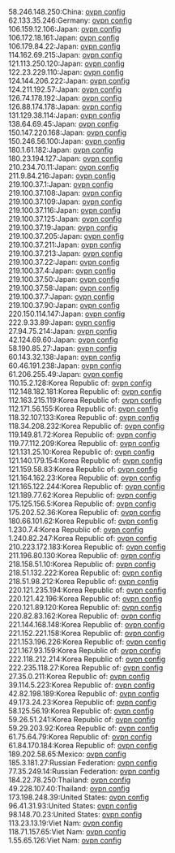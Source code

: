 58.246.148.250:China: [ovpn config](vpn/58_246_148_250.ovpn)  
62.133.35.246:Germany: [ovpn config](vpn/62_133_35_246.ovpn)  
106.159.12.106:Japan: [ovpn config](vpn/106_159_12_106.ovpn)  
106.172.18.161:Japan: [ovpn config](vpn/106_172_18_161.ovpn)  
106.179.84.22:Japan: [ovpn config](vpn/106_179_84_22.ovpn)  
114.162.69.215:Japan: [ovpn config](vpn/114_162_69_215.ovpn)  
121.113.250.120:Japan: [ovpn config](vpn/121_113_250_120.ovpn)  
122.23.229.110:Japan: [ovpn config](vpn/122_23_229_110.ovpn)  
124.144.206.222:Japan: [ovpn config](vpn/124_144_206_222.ovpn)  
124.211.192.57:Japan: [ovpn config](vpn/124_211_192_57.ovpn)  
126.74.178.192:Japan: [ovpn config](vpn/126_74_178_192.ovpn)  
126.88.174.178:Japan: [ovpn config](vpn/126_88_174_178.ovpn)  
131.129.38.114:Japan: [ovpn config](vpn/131_129_38_114.ovpn)  
138.64.69.45:Japan: [ovpn config](vpn/138_64_69_45.ovpn)  
150.147.220.168:Japan: [ovpn config](vpn/150_147_220_168.ovpn)  
150.246.56.100:Japan: [ovpn config](vpn/150_246_56_100.ovpn)  
180.1.61.182:Japan: [ovpn config](vpn/180_1_61_182.ovpn)  
180.23.194.127:Japan: [ovpn config](vpn/180_23_194_127.ovpn)  
210.234.70.11:Japan: [ovpn config](vpn/210_234_70_11.ovpn)  
211.9.84.216:Japan: [ovpn config](vpn/211_9_84_216.ovpn)  
219.100.37.1:Japan: [ovpn config](vpn/219_100_37_1.ovpn)  
219.100.37.108:Japan: [ovpn config](vpn/219_100_37_108.ovpn)  
219.100.37.109:Japan: [ovpn config](vpn/219_100_37_109.ovpn)  
219.100.37.116:Japan: [ovpn config](vpn/219_100_37_116.ovpn)  
219.100.37.125:Japan: [ovpn config](vpn/219_100_37_125.ovpn)  
219.100.37.19:Japan: [ovpn config](vpn/219_100_37_19.ovpn)  
219.100.37.205:Japan: [ovpn config](vpn/219_100_37_205.ovpn)  
219.100.37.211:Japan: [ovpn config](vpn/219_100_37_211.ovpn)  
219.100.37.213:Japan: [ovpn config](vpn/219_100_37_213.ovpn)  
219.100.37.22:Japan: [ovpn config](vpn/219_100_37_22.ovpn)  
219.100.37.4:Japan: [ovpn config](vpn/219_100_37_4.ovpn)  
219.100.37.50:Japan: [ovpn config](vpn/219_100_37_50.ovpn)  
219.100.37.58:Japan: [ovpn config](vpn/219_100_37_58.ovpn)  
219.100.37.7:Japan: [ovpn config](vpn/219_100_37_7.ovpn)  
219.100.37.90:Japan: [ovpn config](vpn/219_100_37_90.ovpn)  
220.150.114.147:Japan: [ovpn config](vpn/220_150_114_147.ovpn)  
222.9.33.89:Japan: [ovpn config](vpn/222_9_33_89.ovpn)  
27.94.75.214:Japan: [ovpn config](vpn/27_94_75_214.ovpn)  
42.124.69.60:Japan: [ovpn config](vpn/42_124_69_60.ovpn)  
58.190.85.27:Japan: [ovpn config](vpn/58_190_85_27.ovpn)  
60.143.32.138:Japan: [ovpn config](vpn/60_143_32_138.ovpn)  
60.46.191.238:Japan: [ovpn config](vpn/60_46_191_238.ovpn)  
61.206.255.49:Japan: [ovpn config](vpn/61_206_255_49.ovpn)  
110.15.2.128:Korea Republic of: [ovpn config](vpn/110_15_2_128.ovpn)  
112.148.182.181:Korea Republic of: [ovpn config](vpn/112_148_182_181.ovpn)  
112.163.215.119:Korea Republic of: [ovpn config](vpn/112_163_215_119.ovpn)  
112.171.56.155:Korea Republic of: [ovpn config](vpn/112_171_56_155.ovpn)  
118.32.107.133:Korea Republic of: [ovpn config](vpn/118_32_107_133.ovpn)  
118.34.208.232:Korea Republic of: [ovpn config](vpn/118_34_208_232.ovpn)  
119.149.81.72:Korea Republic of: [ovpn config](vpn/119_149_81_72.ovpn)  
119.77.112.209:Korea Republic of: [ovpn config](vpn/119_77_112_209.ovpn)  
121.131.25.10:Korea Republic of: [ovpn config](vpn/121_131_25_10.ovpn)  
121.140.179.154:Korea Republic of: [ovpn config](vpn/121_140_179_154.ovpn)  
121.159.58.83:Korea Republic of: [ovpn config](vpn/121_159_58_83.ovpn)  
121.164.162.23:Korea Republic of: [ovpn config](vpn/121_164_162_23.ovpn)  
121.165.122.244:Korea Republic of: [ovpn config](vpn/121_165_122_244.ovpn)  
121.189.77.62:Korea Republic of: [ovpn config](vpn/121_189_77_62.ovpn)  
175.125.156.5:Korea Republic of: [ovpn config](vpn/175_125_156_5.ovpn)  
175.202.52.36:Korea Republic of: [ovpn config](vpn/175_202_52_36.ovpn)  
180.66.101.62:Korea Republic of: [ovpn config](vpn/180_66_101_62.ovpn)  
1.230.7.4:Korea Republic of: [ovpn config](vpn/1_230_7_4.ovpn)  
1.240.82.247:Korea Republic of: [ovpn config](vpn/1_240_82_247.ovpn)  
210.223.172.183:Korea Republic of: [ovpn config](vpn/210_223_172_183.ovpn)  
211.196.80.130:Korea Republic of: [ovpn config](vpn/211_196_80_130.ovpn)  
218.158.51.10:Korea Republic of: [ovpn config](vpn/218_158_51_10.ovpn)  
218.51.132.222:Korea Republic of: [ovpn config](vpn/218_51_132_222.ovpn)  
218.51.98.212:Korea Republic of: [ovpn config](vpn/218_51_98_212.ovpn)  
220.121.235.194:Korea Republic of: [ovpn config](vpn/220_121_235_194.ovpn)  
220.121.42.196:Korea Republic of: [ovpn config](vpn/220_121_42_196.ovpn)  
220.121.89.120:Korea Republic of: [ovpn config](vpn/220_121_89_120.ovpn)  
220.82.83.162:Korea Republic of: [ovpn config](vpn/220_82_83_162.ovpn)  
221.144.168.148:Korea Republic of: [ovpn config](vpn/221_144_168_148.ovpn)  
221.152.221.158:Korea Republic of: [ovpn config](vpn/221_152_221_158.ovpn)  
221.153.196.226:Korea Republic of: [ovpn config](vpn/221_153_196_226.ovpn)  
221.167.93.159:Korea Republic of: [ovpn config](vpn/221_167_93_159.ovpn)  
222.118.212.214:Korea Republic of: [ovpn config](vpn/222_118_212_214.ovpn)  
222.235.118.27:Korea Republic of: [ovpn config](vpn/222_235_118_27.ovpn)  
27.35.0.211:Korea Republic of: [ovpn config](vpn/27_35_0_211.ovpn)  
39.114.5.223:Korea Republic of: [ovpn config](vpn/39_114_5_223.ovpn)  
42.82.198.189:Korea Republic of: [ovpn config](vpn/42_82_198_189.ovpn)  
49.173.24.23:Korea Republic of: [ovpn config](vpn/49_173_24_23.ovpn)  
58.125.56.19:Korea Republic of: [ovpn config](vpn/58_125_56_19.ovpn)  
59.26.51.241:Korea Republic of: [ovpn config](vpn/59_26_51_241.ovpn)  
59.29.203.92:Korea Republic of: [ovpn config](vpn/59_29_203_92.ovpn)  
61.75.64.79:Korea Republic of: [ovpn config](vpn/61_75_64_79.ovpn)  
61.84.170.184:Korea Republic of: [ovpn config](vpn/61_84_170_184.ovpn)  
189.202.58.65:Mexico: [ovpn config](vpn/189_202_58_65.ovpn)  
185.3.181.27:Russian Federation: [ovpn config](vpn/185_3_181_27.ovpn)  
77.35.249.14:Russian Federation: [ovpn config](vpn/77_35_249_14.ovpn)  
184.22.78.250:Thailand: [ovpn config](vpn/184_22_78_250.ovpn)  
49.228.107.40:Thailand: [ovpn config](vpn/49_228_107_40.ovpn)  
173.198.248.39:United States: [ovpn config](vpn/173_198_248_39.ovpn)  
96.41.31.93:United States: [ovpn config](vpn/96_41_31_93.ovpn)  
98.148.70.23:United States: [ovpn config](vpn/98_148_70_23.ovpn)  
113.23.13.19:Viet Nam: [ovpn config](vpn/113_23_13_19.ovpn)  
118.71.157.65:Viet Nam: [ovpn config](vpn/118_71_157_65.ovpn)  
1.55.65.126:Viet Nam: [ovpn config](vpn/1_55_65_126.ovpn)  
